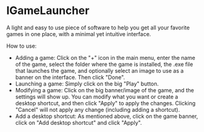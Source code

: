 # IGameLauncher
A light and easy to use piece of software to help you get all your favorite games in one place, with a minimal yet intuitive interface.

How to use:

- Adding a game: Click on the "+" icon in the main menu, enter the name of the game, select the folder where the game is installed, the .exe file that launches the game, and optionally select an image to use as a banner on the interface. Then click "Done".
- Launching a game: Simply click on the big "Play" button.
- Modifying a game: Click on the big banner/image of the game, and the settings will show up. You can modify what you want or create a desktop shortcut, and then click "Apply" to apply the changes. Clicking "Cancel" will not apply any change (including adding a shortcut).
- Add a desktop shortcut: As mentioned above, click on the game banner, click on "Add desktop shortcut" and click "Apply".